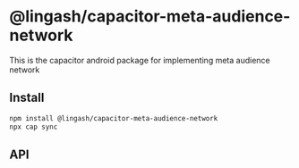 # @lingash/capacitor-meta-audience-network

This is the capacitor android package for implementing meta audience network

## Install

```bash
npm install @lingash/capacitor-meta-audience-network
npx cap sync
```

## API

<docgen-index></docgen-index>

<docgen-api>
<!-- run docgen to generate docs from the source -->
<!-- More info: https://github.com/ionic-team/capacitor-docgen -->
</docgen-api>
